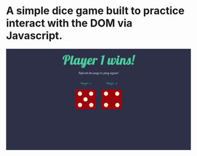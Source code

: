 # A simple dice game built to practice interact with the DOM via Javascript.

<p align="center">
  <img src="images\webpage_screenshot.png" />
</p>
